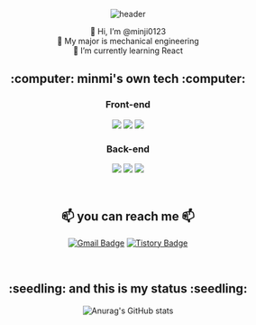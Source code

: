 <div align="center">
  
![header](https://capsule-render.vercel.app/api?type=cylinder&&color=fcdee1&height=200&section=header&text=MinJi?_minmi&animation=blinking&fontSize=90&fontColor=d6ace6) 


 👋 Hi, I’m @minji0123  
 :wrench: My major is mechanical engineering  
 :balloon: I’m currently learning React  

</div>

<h2 align="center"> :computer: minmi's own tech :computer: </h2>

<h3 align="center">Front-end</h3>
<p align="center">
<img src="https://img.shields.io/badge/HTML5-E34F26?style=flat&logo=HTML5&logoColor=white"/></a>
<img src="https://img.shields.io/badge/CSS3-1572B6?style=flat&logo=CSS3&logoColor=white"/></a>
<img src="https://img.shields.io/badge/JavaScript-F7DF1E?style=flat&logo=JavaScript&logoColor=white"/></a>
</p>

<h3 align="center">Back-end</h3>
<p align="center">
<img src="https://img.shields.io/badge/Python-3766AB?style=flat&logo=Python&logoColor=white"/></a>
<img src="https://img.shields.io/badge/Java-007396?style=flat&logo=Java&logoColor=white"/></a>
<img src="https://img.shields.io/badge/Oracle-F80000?style=flat&logo=Oracle&logoColor=white"/></a>
</p>
<br>


<h2 align="center"> 📫 you can reach me 📫 </h2>

<div align="center">
  
  [![Gmail Badge](https://img.shields.io/badge/Gmail-D14836?style=flat&logo=Gmail&logoColor=white)](mailto:catchuwink9594@gmail.com)
  [![Tistory Badge](https://img.shields.io/badge/Tech%20Blog-555263?style=flat&logoColor=white)](https://gallery-k.tistory.com/)
  
</div>
<br>

<h2 align="center"> :seedling: and this is my status :seedling: </h2>
<div align="center">
  
![Anurag's GitHub stats](https://github-readme-stats.vercel.app/api?username=minji0123&show_icons=true&theme=radical)

</div>
